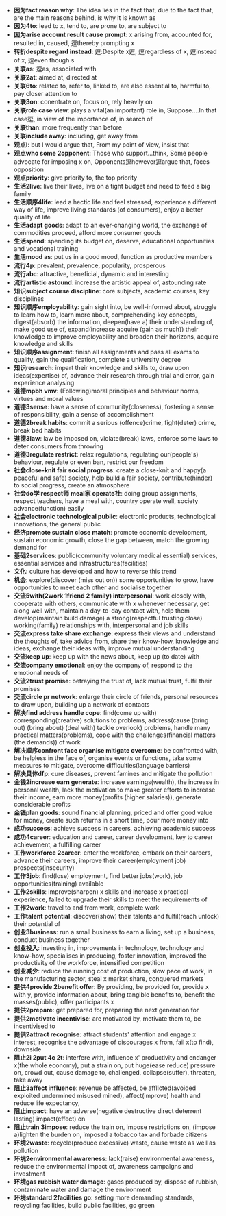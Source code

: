 - __因为fact reason why__: The idea lies in the fact that, due to the fact that, are the main reasons behind, is why it is known as
- __因为4to__: lead to x, tend to, are prone to, are subject to
- __因为arise account result cause prompt__: x arising from, accounted for, resulted in, caused, 逗thereby prompting x
- __转折despite regard instead__: 逗:Despite x逗, 逗regardless of x, 逗instead of x, 逗even though s
- __关联as__: 逗as, associated with
- __关联2at__: aimed at, directed at
- __关联6to__: related to, refer to, linked to, are also essential to, harmful to, pay closer attention to
- __关联3on__: conentrate on, focus on, rely heavily on
- __关联role case view__: plays a vital(an important) role in, Suppose....In that case逗, in view of the importance of, in search of
- __关联than__: more frequently than before
- __关联include away__: including, get away from
- __观点I__: but I would argue that, From my point of view, insist that
- __观点who some 2opponent__: Those who support...think, Some people advocate for imposing x on, Opponents逗however逗argue that, faces opposition
- __观点priority__: give priority to, the top priority
- __生活2live__: live their lives, live on a tight budget and need to feed a big family
- __生活顺序4life__: lead a hectic life and feel stressed, experience a different way of life, improve living standards (of consumers), enjoy a better quality of life
- __生活adapt goods__: adapt to an ever-changing world, the exchange of commodities proceed, afford more consumer goods
- __生活spend__: spending its budget on, deserve, educational opportunities and vocational training
- __生活mood as__: put us in a good mood, function as productive members
- __流行4p__: prevalent, prevalence, popularity, prosperous
- __流行abc__: attractive, beneficial, dynamic and interesting
- __流行artistic astound__: increase the artistic appeal of, astounding rate
- __知识subject course discipline__: core subjects, academic courses, key disciplines
- __知识顺序employability__: gain sight into, be well-informed about, struggle to learn how to, learn more about, comprehending key concepts, digest(absorb) the information, deepen(have a) their understanding of, make good use of, expand(increase acquire (gain as much)) their knowledge to improve employability and broaden their horizons, acquire knowledge and skills
- __知识顺序assignment__: finish all assignments and pass all exams to qualify, gain the qualification, complete a university degree
- __知识research__: impart their knowledge and skills to, draw upon ideas(expertise) of, advance their research through trial and error, gain experience analysing
- __道德mpbh vmv__: (Following)moral principles and behaviour norms, virtues and moral values
- __道德3sense__: have a sense of community(closeness), fostering a sense of responsibility, gain a sense of accomplishment
- __道德2break habits__: commit a serious (offence)crime, fight(deter) crime, break bad habits
- __道德3law__: law be imposed on, violate(break) laws, enforce some laws to deter consumers from throwing
- __道德3regulate restrict__: relax regulations, regulating our(people's) behaviour, regulate or even ban, restrict our freedom
- __社会close-knit fair social progress__: create a close-knit and happy(a peaceful and safe) society, help build a fair society, contribute(hinder) to social progress, create an atmosphere
- __社会do学 respect师 meal家 operate社__: doing group assignments, respect teachers, have a meal with, country operate well, society advance(function) easily
- __社会electronic technological public__: electronic products, technological innovations, the general public 
- __经济promote sustain close match__: promote economic development, sustain economic growth, close the gap between, match the growing demand for
- __基础2services__: public(community voluntary medical essential) services, essential services and infrastructures(facilities)
- __文化__: culture has developed and how to reverse this trend
- __机会__: explore(discover (miss out on)) some opportunities to grow, have opportunities to meet each other and socialise together
- __交流5with(2work 1friend 2 family) interpersonal__: work closely with, cooperate with others, communicate with x whenever necessary, get along well with, maintain a day-to-day contact with, help them develop(maintain build damage) a strong(respectful trusting close) working(family) relationships with, interpersonal and job skills
- __交流express take share exchange__: express their views and understand the thoughts of, take advice from, share their know-how, knowledge and ideas, exchange their ideas with, improve mutual understanding
- __交流keep up__: keep up with the news about, keep up (to date) with
- __交流company emotional__: enjoy the company of, respond to the emotional needs of
- __交流2trust promise__: betraying the trust of, lack mutual trust, fulfil their promises
- __交流circle pr network__: enlarge their circle of friends, personal resources to draw upon, building up a network of contacts
- __解决find address handle cope__: find(come up with) corresponding(creative) solutions to problems, address(cause (bring out) (bring about) (deal with) tackle overlook) problems, handle many practical matters(problems), cope with the challenges(financial matters (the demands)) of work
- __解决顺序confront face organise mitigate overcome__: be confronted with, be helpless in the face of, organise events or functions, take some measures to mitigate, overcome difficulties(language barriers)
- __解决具体dfp__: cure diseases, prevent famines and mitigate the pollution
- __金钱2increase earn generate__: increase earnings(wealth), the increase in personal wealth, lack the motivation to make greater efforts to increase their income, earn more money(profits (higher salaries)), generate considerable profits
- __金钱plan goods__: sound financial planning, priced and offer good value for money, create such returns in a short time, pour more money into
- __成功success__: achieve success in careers, achieving academic success
- __成功4career__: education and career, career development, key to career achievement, a fulfilling career
- __工作workforce 2career__: enter the workforce, embark on their careers, advance their careers, improve their career(employment job) prospects(insecurity)
- __工作3job__: find(lose) employment, find better jobs(work), job opportunities(training) available
- __工作2skills__: improve(sharpen) x skills and increase x practical experience, failed to upgrade their skills to meet the requirements of
- __工作2work__: travel to and from work, complete work
- __工作talent potential__: discover(show) their talents and fulfil(reach unlock) their potential of
- __创业3business__: run a small business to earn a living, set up a business, conduct business together
- __创业投入__: investing in, improvements in technology, technology and know-how, specialises in producing, foster innovation, improved the productivity of the workforce, intensified competition
- __创业减少__: reduce the running cost of production, slow pace of work, in the manufacturing sector, steal x market share, conquered markets 
- __提供4provide 2benefit offer__: By providing, be provided for, provide x with y, provide information about, bring tangible benefits to, benefit the masses(public), offer participants x
- __提供2prepare__: get prepared for, preparing the next generation for
- __提供2motivate incentivise__: are motivated by, motivate them to, be incentivised to
- __提供2attract recognise__: attract students' attention and engage x interest, recognise the advantage of
discourages x from, fail x(to find), downside
- __阻止2i 2put 4c 2t__: interfere with, influence x' productivity and endanger x(the whole economy), put a strain on, put huge(ease reduce) pressure on, crowd out, cause damage to, challenged, collapse(suffer), threaten, take away
- __阻止3affect influence__: revenue be affected, be afflicted(avoided exploited undermined misused mined), affect(improve) health and reduce life expectancy, 
- __阻止impact__: have an adverse(negative destructive direct deterrent lasting) impact(effect) on
- __阻止train 3impose__: reduce the train on, impose restrictions on, (impose a)lighten the burden on, imposed a tobacco tax and forbade citizens
- __环境2waste__: recycle(produce excessive) waste, cause waste as well as pollution
- __环境2environmental awareness__: lack(raise) environmental awareness, reduce the environmental impact of, awareness campaigns and investment
- __环境gas rubbish water damage__: gases produced by, dispose of rubbish, contaminate water and damage the environment
- __环境standard 2facilities go__: setting more demanding standards, recycling facilities, build public facilities, go green
